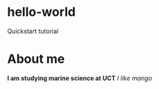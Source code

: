# hello-world
Quickstart tutorial
# About me
**I am studying marine science at UCT**
*I like mango*
